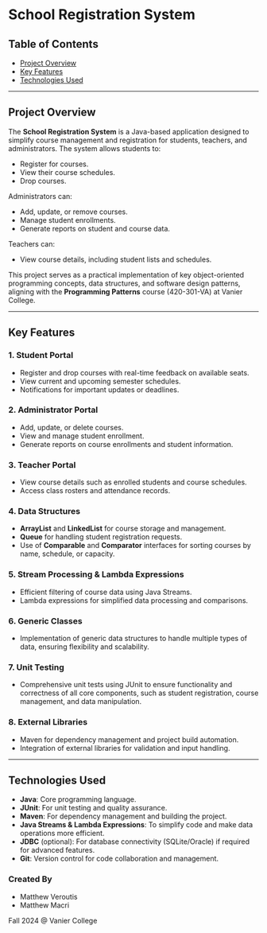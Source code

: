 # **School Registration System**

## **Table of Contents**
- [Project Overview](#project-overview)
- [Key Features](#key-features)
- [Technologies Used](#technologies-used)
---

## **Project Overview**

The **School Registration System** is a Java-based application designed to simplify course management and registration for students, teachers, and administrators. The system allows students to:
- Register for courses.
- View their course schedules.
- Drop courses.

Administrators can:
- Add, update, or remove courses.
- Manage student enrollments.
- Generate reports on student and course data.

Teachers can:
- View course details, including student lists and schedules.

This project serves as a practical implementation of key object-oriented programming concepts, data structures, and software design patterns, aligning with the **Programming Patterns** course (420-301-VA) at Vanier College.

---

## **Key Features**

### **1. Student Portal**
- Register and drop courses with real-time feedback on available seats.
- View current and upcoming semester schedules.
- Notifications for important updates or deadlines.

### **2. Administrator Portal**
- Add, update, or delete courses.
- View and manage student enrollment.
- Generate reports on course enrollments and student information.

### **3. Teacher Portal**
- View course details such as enrolled students and course schedules.
- Access class rosters and attendance records.

### **4. Data Structures**
- **ArrayList** and **LinkedList** for course storage and management.
- **Queue** for handling student registration requests.
- Use of **Comparable** and **Comparator** interfaces for sorting courses by name, schedule, or capacity.

### **5. Stream Processing & Lambda Expressions**
- Efficient filtering of course data using Java Streams.
- Lambda expressions for simplified data processing and comparisons.

### **6. Generic Classes**
- Implementation of generic data structures to handle multiple types of data, ensuring flexibility and scalability.

### **7. Unit Testing**
- Comprehensive unit tests using JUnit to ensure functionality and correctness of all core components, such as student registration, course management, and data manipulation.

### **8. External Libraries**
- Maven for dependency management and project build automation.
- Integration of external libraries for validation and input handling.

---

## **Technologies Used**

- **Java**: Core programming language.
- **JUnit**: For unit testing and quality assurance.
- **Maven**: For dependency management and building the project.
- **Java Streams & Lambda Expressions**: To simplify code and make data operations more efficient.
- **JDBC** (optional): For database connectivity (SQLite/Oracle) if required for advanced features.
- **Git**: Version control for code collaboration and management.

### **Created By**
- Matthew Veroutis
- Matthew Macri

Fall 2024 @ Vanier College